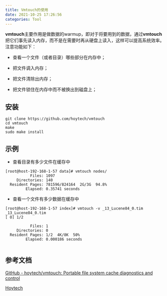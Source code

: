 ```yaml
---
title: Vmtouch的使用
date: 2021-10-25 17:26:56
categories: Tool
---
```

**vmtouch**主要作用是做数据的warmup，即对于将要用到的数据，通过**vmtouch**把它们事先读入内存，而不是在需要时再从硬盘上读入，这样可以提高系统效率。注意功能如下：

- 查看一个文件（或者目录）哪些部分在内存中；

- 把文件调入内存；

- 把文件清除出内存；

- 把文件锁住在内存中而不被换出到磁盘上；



## 安装

```text
git clone https://github.com/hoytech/vmtouch
cd vmtouch
make
sudo make install
```

## 示例

- 查看目录有多少文件在缓存中

```text
[root@host-192-168-1-57 data]# vmtouch nodes/
           Files: 1097
     Directories: 140
  Resident Pages: 781596/824164  2G/3G  94.8%
         Elapsed: 0.35741 seconds

```

- 查看一个文件有多少数据在缓存中

```text
[root@host-192-168-1-57 index]# vmtouch -v _13_Lucene84_0.tim 
_13_Lucene84_0.tim
[ O] 1/2

           Files: 1
     Directories: 0
  Resident Pages: 1/2  4K/8K  50%
         Elapsed: 0.000186 seconds


```

## 参考文档

[GitHub - hoytech/vmtouch: Portable file system cache diagnostics and control](https://github.com/hoytech/vmtouch)

[Hoytech](https://hoytech.com/vmtouch/)


